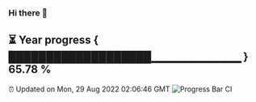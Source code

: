 ### Hi there 👋
⏳ Year progress { ███████████████████▁▁▁▁▁▁▁▁▁▁▁ } 65.78 %
---
⏰ Updated on Mon, 29 Aug 2022 02:06:46 GMT
![Progress Bar CI](https://github.com/liununu/liununu/workflows/Progress%20Bar%20CI/badge.svg)
